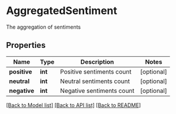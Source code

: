 # AggregatedSentiment

The aggregation of sentiments
## Properties
Name | Type | Description | Notes
------------ | ------------- | ------------- | -------------
**positive** | **int** | Positive sentiments count | [optional] 
**neutral** | **int** | Neutral sentiments count | [optional] 
**negative** | **int** | Negative sentiments count | [optional] 

[[Back to Model list]](../README.md#documentation-for-models) [[Back to API list]](../README.md#documentation-for-api-endpoints) [[Back to README]](../README.md)


